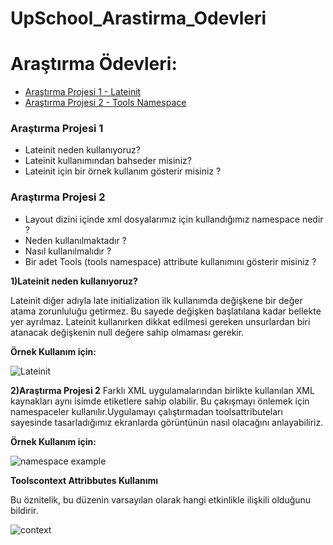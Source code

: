 # UpSchool_Arastirma_Odevleri
# Araştırma Ödevleri:

- [Araştırma Projesi 1 - Lateinit](#1)
- [Araştırma Projesi 2 - Tools Namespace](#2)


### <a name="1"></a> Araştırma Projesi 1

- Lateinit neden kullanıyoruz?
- Lateinit kullanımından bahseder misiniz?
- Lateinit için bir örnek kullanım gösterir misiniz ?



### <a name="2"></a> Araştırma Projesi 2


- Layout dizini içinde xml dosyalarımız için kullandığımız namespace nedir ?
- Neden kullanılmaktadır ?
- Nasıl kullanılmalıdır ?
- Bir adet Tools (tools namespace) attribute kullanımını gösterir misiniz ? 



 **1)Lateinit neden kullanıyoruz?**
 
Lateinit diğer adıyla late initialization ilk kullanımda değişkene bir değer atama zorunluluğu getirmez. Bu sayede değişken başlatılana kadar bellekte yer ayrılmaz. Lateinit kullanırken dikkat edilmesi gereken unsurlardan biri atanacak değişkenin null değere sahip olmaması gerekir.

**Örnek Kullanım için:**

![Lateinit](https://user-images.githubusercontent.com/103643989/164019689-12906394-e9ae-41db-a403-f81aba5289e8.png)


**2)Araştırma Projesi 2**
Farklı XML uygulamalarından birlikte kullanılan XML kaynakları aynı isimde etiketlere sahip olabilir. Bu çakışmayı önlemek için namespaceler kullanılır.Uygulamayı çalıştırmadan toolsattributeları sayesinde tasarladığımız ekranlarda görüntünün nasıl olacağını anlayabiliriz.

**Örnek Kullanım için:**

![namespace example](https://user-images.githubusercontent.com/103643989/164034716-eaade264-1e69-49fe-aeec-690d4201dd53.png)

**Toolscontext Attribbutes Kullanımı**

Bu öznitelik, bu düzenin varsayılan olarak hangi etkinlikle ilişkili olduğunu bildirir.



![context](https://user-images.githubusercontent.com/103643989/164041951-adb94a61-d5af-4529-99bc-e9d8eeb7f294.png)


